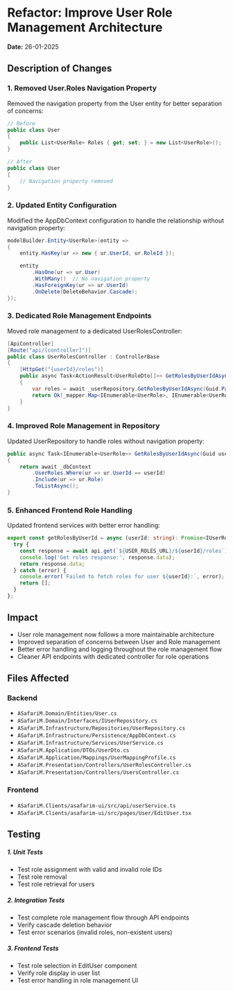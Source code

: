 # Refactor: Improve User Role Management Architecture

**Date:** 26-01-2025

## Description of Changes

### 1. Removed User.Roles Navigation Property
Removed the navigation property from the User entity for better separation of concerns:
```csharp
// Before
public class User
{
    public List<UserRole> Roles { get; set; } = new List<UserRole>();
}

// After
public class User
{
    // Navigation property removed
}
```

### 2. Updated Entity Configuration
Modified the AppDbContext configuration to handle the relationship without navigation property:
```csharp
modelBuilder.Entity<UserRole>(entity =>
{
    entity.HasKey(ur => new { ur.UserId, ur.RoleId });

    entity
        .HasOne(ur => ur.User)
        .WithMany()  // No navigation property
        .HasForeignKey(ur => ur.UserId)
        .OnDelete(DeleteBehavior.Cascade);
});
```

### 3. Dedicated Role Management Endpoints
Moved role management to a dedicated UserRolesController:
```csharp
[ApiController]
[Route("api/[controller]")]
public class UserRolesController : ControllerBase
{
    [HttpGet("{userId}/roles")]
    public async Task<ActionResult<UserRoleDto[]>> GetRolesByUserIdAsync(string userId)
    {
        var roles = await _userRepository.GetRolesByUserIdAsync(Guid.Parse(userId));
        return Ok(_mapper.Map<IEnumerable<UserRole>, IEnumerable<UserRoleDto>>(roles));
    }
}
```

### 4. Improved Role Management in Repository
Updated UserRepository to handle roles without navigation property:
```csharp
public async Task<IEnumerable<UserRole>> GetRolesByUserIdAsync(Guid userId)
{
    return await _dbContext
        .UserRoles.Where(ur => ur.UserId == userId)
        .Include(ur => ur.Role)
        .ToListAsync();
}
```

### 5. Enhanced Frontend Role Handling
Updated frontend services with better error handling:
```typescript
export const getRolesByUserId = async (userId: string): Promise<IUserRole[]> => {
  try {
    const response = await api.get(`${USER_ROLES_URL}/${userId}/roles`);
    console.log('Get roles response:', response.data);
    return response.data;
  } catch (error) {
    console.error(`Failed to fetch roles for user ${userId}:`, error);
    return [];
  }
};
```

## Impact
- User role management now follows a more maintainable architecture
- Improved separation of concerns between User and Role management
- Better error handling and logging throughout the role management flow
- Cleaner API endpoints with dedicated controller for role operations

## Files Affected
### Backend
- `ASafariM.Domain/Entities/User.cs`
- `ASafariM.Domain/Interfaces/IUserRepository.cs`
- `ASafariM.Infrastructure/Repositories/UserRepository.cs`
- `ASafariM.Infrastructure/Persistence/AppDbContext.cs`
- `ASafariM.Infrastructure/Services/UserService.cs`
- `ASafariM.Application/DTOs/UserDto.cs`
- `ASafariM.Application/Mappings/UserMappingProfile.cs`
- `ASafariM.Presentation/Controllers/UserRolesController.cs`
- `ASafariM.Presentation/Controllers/UsersController.cs`

### Frontend
- `ASafariM.Clients/asafarim-ui/src/api/userService.ts`
- `ASafariM.Clients/asafarim-ui/src/pages/User/EditUser.tsx`

## Testing
  <h5>1. Unit Tests</h5>

   - Test role assignment with valid and invalid role IDs
   - Test role removal
   - Test role retrieval for users

  <h5>2. Integration Tests</h5>

   - Test complete role management flow through API endpoints
   - Verify cascade deletion behavior
   - Test error scenarios (invalid roles, non-existent users)

  <h5>3. Frontend Tests</h5>
  
   - Test role selection in EditUser component
   - Verify role display in user list
   - Test error handling in role management UI
